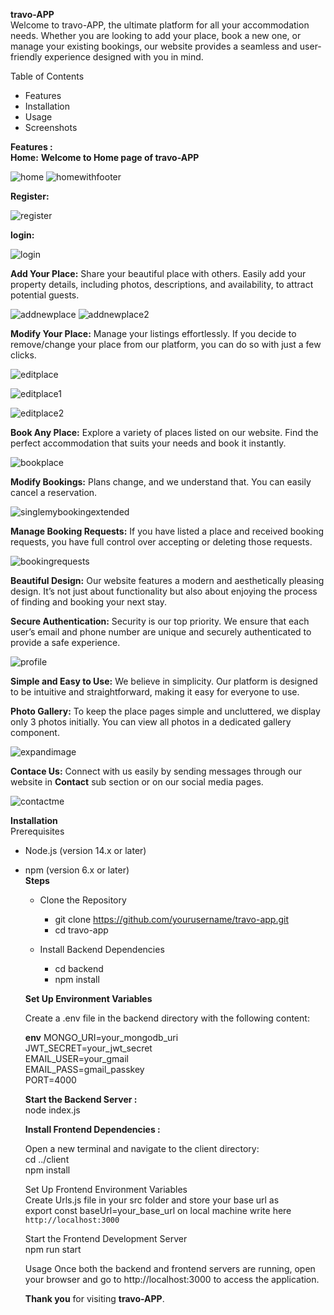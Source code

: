 **travo-APP**  
Welcome to travo-APP, the ultimate platform for all your accommodation needs. Whether you are looking to add your place,
book a new one, or manage your existing bookings, our website provides a seamless and user-friendly experience designed with you in mind.

Table of Contents  
* Features  
* Installation  
* Usage  
* Screenshots  
    
**Features :**  
**Home:**  **Welcome to Home page of travo-APP**  

![home](https://github.com/adv6273/travo-APP/assets/90032570/d4f6e9e7-0bab-426a-8c7c-6df5debd4289)
![homewithfooter](https://github.com/adv6273/travo-APP/assets/90032570/231fa033-2660-497e-8106-c638c97ece3c)

**Register:**  

![register](https://github.com/adv6273/travo-APP/assets/90032570/338508a0-a50d-4cc2-aebb-ebaa364c9158)

**login:** 

![login](https://github.com/adv6273/travo-APP/assets/90032570/723d1f7d-82c3-4f26-b04a-cdef8cc45b63)



**Add Your Place:** Share your beautiful place with others. Easily add your property details, including photos, descriptions, and availability, to attract potential guests.  

![addnewplace](https://github.com/adv6273/travo-APP/assets/90032570/d6eeade9-a1a1-4778-b53a-a1d39508a9b1)
![addnewplace2](https://github.com/adv6273/travo-APP/assets/90032570/372725a7-4544-4d67-a8d1-8fedb30c3931)

**Modify Your Place:** Manage your listings effortlessly. If you decide to remove/change your place from our platform, you can do so with just a few clicks.  

![editplace](https://github.com/adv6273/travo-APP/assets/90032570/7c321bf2-acc6-4093-b8ff-0acad0618e14)


![editplace1](https://github.com/adv6273/travo-APP/assets/90032570/87a7d05a-813b-4b83-bf96-39ef3f4da3a0)

![editplace2](https://github.com/adv6273/travo-APP/assets/90032570/ca0e086f-e297-4558-8642-e0ee03c4c0be)

**Book Any Place:** Explore a variety of places listed on our website. Find the perfect accommodation that suits your needs and book it instantly.  

![bookplace](https://github.com/adv6273/travo-APP/assets/90032570/b27815eb-0657-488b-ab07-bf4b0ac416f6)


**Modify Bookings:** Plans change, and we understand that. You can easily cancel a reservation.

![singlemybookingextended](https://github.com/adv6273/travo-APP/assets/90032570/38fc3a6a-023e-4028-9c41-4d6dff6dc7f3)


**Manage Booking Requests:** If you have listed a place and received booking requests, you have full control over accepting or deleting those requests.  

![bookingrequests](https://github.com/adv6273/travo-APP/assets/90032570/45a473d7-5511-49c4-9421-8cb19621becd)

**Beautiful Design:** Our website features a modern and aesthetically pleasing design. It’s not just about functionality but also about enjoying the process of finding and booking your next stay.  

**Secure Authentication:** Security is our top priority. We ensure that each user’s email and phone number are unique and securely authenticated to provide a safe experience.

![profile](https://github.com/adv6273/travo-APP/assets/90032570/f060d483-07c6-49e5-8624-419e7d0ad821)


**Simple and Easy to Use:** We believe in simplicity. Our platform is designed to be intuitive and straightforward, making it easy for everyone to use.  

**Photo Gallery:** To keep the place pages simple and uncluttered, we display only 3 photos initially. You can view all photos in a dedicated gallery component.

![expandimage](https://github.com/adv6273/travo-APP/assets/90032570/6158ae42-0ce0-4938-a473-a4e169b420bf)

**Contace Us:** Connect with us easily by sending messages through our website in **Contact** sub section or on our social media pages.  

 ![contactme](https://github.com/adv6273/travo-APP/assets/90032570/85903988-f5b9-4dae-a432-a341742288ef)

**Installation**  
  Prerequisites  
 * Node.js (version 14.x or later)  
 * npm (version 6.x or later)  
**Steps**
    * Clone the Repository   
      * git clone https://github.com/yourusername/travo-app.git
      * cd travo-app
        
    * Install Backend Dependencies
       * cd backend
       * npm install
         
    **Set Up Environment Variables**
    
    Create a .env file in the backend directory with the following content:
    
    **env**
      MONGO_URI=your_mongodb_uri  
      JWT_SECRET=your_jwt_secret  
      EMAIL_USER=your_gmail  
      EMAIL_PASS=gmail_passkey  
      PORT=4000  

   **Start the Backend Server :**   
    node index.js

   **Install Frontend Dependencies :**  
    
     Open a new terminal and navigate to the client directory:  
      cd ../client  
      npm install
     
     Set Up Frontend Environment Variables  
      Create Urls.js file in your src folder and store your base url as  
      export const baseUrl=your_base_url  on local machine write here `http://localhost:3000`
   
    Start the Frontend Development Server  
      npm run start
   
    Usage
    Once both the backend and frontend servers are running,
    open your browser and go to http://localhost:3000 to access the application.


   **Thank you** for visiting **travo-APP**.

